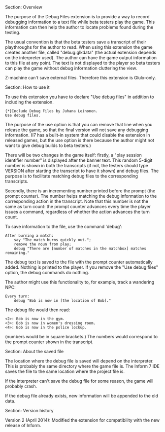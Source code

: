 Section: Overview

The purpose of the Debug Files extension is to provide a way to record debugging information to a text file while beta testers play the game. This information can then help the author to locate problems found during the testing.

The usual convention is that the beta testers save a transcript of their playthroughs for the author to read. When using this extension the game creates another file, called "debug.glkdata" (the actual extension depends on the interpreter used). The author can have the game output information to this file at any point. The text is not displayed to the player so beta testers can play the game without debug information cluttering the view.

Z-machine can't save external files. Therefore this extension is Glulx-only.


Section: How to use it

To use this extension you have to declare "Use debug files" in addition to including the extension.

	{*}Include Debug Files by Juhana Leinonen.
	Use debug files.

The purpose of the use option is that you can remove that line when you release the game, so that the final version will not save any debugging information. (I7 has a built-in system that could disable the extension in released games, but the use option is there because the author might not want to give debug builds to beta testers.)

There will be two changes in the game itself: firstly, a "play session identifier number" is displayed after the banner text. This random 5-digit number is shown in both the transcripts (if not, the testers should type VERSION after starting the transcript to have it shown) and debug files. The purpose is to facilitate matching debug files to the corresponding transcripts.

Secondly, there is an incrementing number printed before the prompt (the prompt counter). The number helps matching the debug information to the corresponding action in the transcript. Note that this number is not the same as turn count: the prompt counter advances every time the player issues a command, regardless of whether the action advances the turn count.

To save information to the file, use the command 'debug':

	After burning a match:
		say "The match burns quickly out.";
		remove the noun from play;
		debug "There are [number of matches in the matchbox] matches remaining."

The debug text is saved to the file with the prompt counter automatically added. Nothing is printed to the player. If you remove the "Use debug files" option, the debug commands do nothing.

The author might use this functionality to, for example, track a wandering NPC:

	Every turn:
		debug "Bob is now in [the location of Bob]."

The debug file would then read:

	<2>: Bob is now in the gym.
	<3>: Bob is now in women's dressing room.
	<4>: Bob is now in the police lockup.

(numbers would be in square brackets.) The numbers would correspond to the prompt counter shown in the transcript.


Section: About the saved file

The location where the debug file is saved will depend on the interpreter. This is probably the same directory where the game file is. The Inform 7 IDE saves the file to the same location where the project file is.

If the interpreter can't save the debug file for some reason, the game will probably crash.

If the debug file already exists, new information will be appended to the old data.


Section: Version history

Version 2 (April 2014): Modified the extension for compatibility with the new release of Inform.


